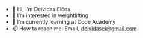 - 👋 Hi, I’m Deividas Eičes
- 👀 I’m interested in weightlifting
- 🌱 I’m currently learning at Code Academy
- 📫 How to reach me: Email, deividasei@gmail.com
<!---
deices/deices is a ✨ special ✨ repository because its `README.md` (this file) appears on your GitHub profile.
You can click the Preview link to take a look at your changes.
--->
